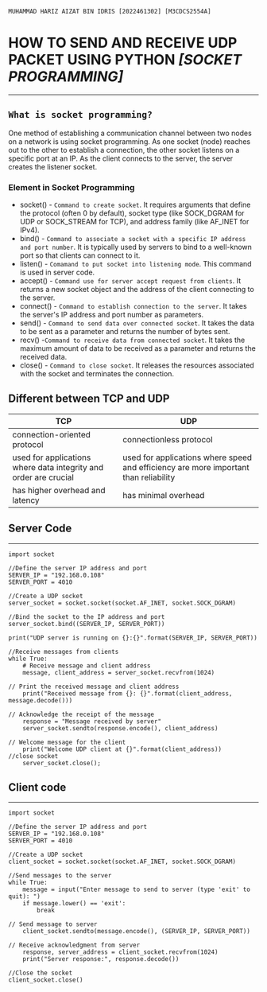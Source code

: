 `MUHAMMAD HARIZ AIZAT BIN IDRIS [2022461302] [M3CDCS2554A]`
# HOW TO SEND AND RECEIVE UDP PACKET USING PYTHON *[SOCKET PROGRAMMING]*
------------------------------------------------------------------------

## `What is socket programming?`  
One method of establishing a communication channel between two nodes on a network is using socket programming. As one socket (node) reaches out to the other to establish a connection, the other socket listens on a specific port at an IP. As the client connects to the server, the server creates the listener socket.  

### Element in Socket Programming  
* socket() - `Command to create socket`. It requires arguments that define the protocol (often 0 by default), socket type (like SOCK_DGRAM for UDP or SOCK_STREAM for TCP), and address family (like AF_INET for IPv4).
* bind() -  `Command to associate a socket with a specific IP address and port number`. It is typically used by servers to bind to a well-known port so that clients can connect to it.
* listen() - `Comamand to put socket into listening mode`. This command is used in server code.
* accept() - `Command use for server accept request from clients`. It returns a new socket object and the address of the client connecting to the server.
* connect() - `Command to establish connection to the server`.  It takes the server's IP address and port number as parameters.
* send() - `Command to send data over connected socket`. It takes the data to be sent as a parameter and returns the number of bytes sent.
* recv() -`Command to receive data from connected socket`.  It takes the maximum amount of data to be received as a parameter and returns the received data.
* close() - `Command to close socket`. It releases the resources associated with the socket and terminates the connection.

 ## Different between TCP and UDP  
 |TCP|UDP|
 |----|----|
 |connection-oriented protocol|connectionless protocol|
 | used for applications where data integrity and order are crucial|used for applications where speed and efficiency are more important than reliability|
 |has higher overhead and latency|has minimal overhead|



## Server Code  
----------------------------------------------------------------------  

```
import socket

//Define the server IP address and port
SERVER_IP = "192.168.0.108"
SERVER_PORT = 4010

//Create a UDP socket
server_socket = socket.socket(socket.AF_INET, socket.SOCK_DGRAM)

//Bind the socket to the IP address and port
server_socket.bind((SERVER_IP, SERVER_PORT))

print("UDP server is running on {}:{}".format(SERVER_IP, SERVER_PORT))

//Receive messages from clients
while True:
    # Receive message and client address
    message, client_address = server_socket.recvfrom(1024)
    
// Print the received message and client address
    print("Received message from {}: {}".format(client_address, message.decode()))
    
// Acknowledge the receipt of the message
    response = "Message received by server"
    server_socket.sendto(response.encode(), client_address)

// Welcome message for the client
    print("Welcome UDP client at {}".format(client_address))
//close socket
    server_socket.close();
```  
## Client code  
-----------------------------------------------------  
```
import socket

//Define the server IP address and port
SERVER_IP = "192.168.0.108"
SERVER_PORT = 4010

//Create a UDP socket
client_socket = socket.socket(socket.AF_INET, socket.SOCK_DGRAM)

//Send messages to the server
while True:
    message = input("Enter message to send to server (type 'exit' to quit): ")
    if message.lower() == 'exit':
        break
    
// Send message to server
    client_socket.sendto(message.encode(), (SERVER_IP, SERVER_PORT))
    
// Receive acknowledgment from server
    response, server_address = client_socket.recvfrom(1024)
    print("Server response:", response.decode())

//Close the socket
client_socket.close()
```

